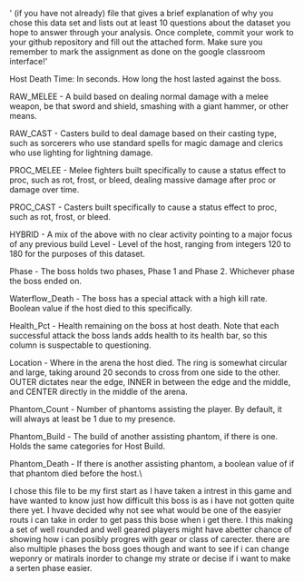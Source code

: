 ' (if you have not already) file that gives a brief explanation of why you chose this data set and lists out at least 10 questions about the dataset you hope to answer through your analysis. Once complete, commit your work to your github repository and fill out the attached form. Make sure you remember to mark the assignment as done on the google classroom interface!'


Host Death Time: In seconds. How long the host lasted against the boss.

RAW_MELEE - A build based on dealing normal damage with a melee weapon, be that sword and shield, smashing with a giant hammer, or other means.

RAW_CAST - Casters build to deal damage based on their casting type, such as sorcerers who use standard spells for magic damage and clerics who use lighting for lightning damage.

PROC_MELEE - Melee fighters built specifically to cause a status effect to proc, such as rot, frost, or bleed, dealing massive damage after proc or damage over time.

PROC_CAST - Casters built specifically to cause a status effect to proc, such as rot, frost, or bleed.

HYBRID - A mix of the above with no clear activity pointing to a major focus of any previous build
Level - Level of the host, ranging from integers 120 to 180 for the purposes of this dataset.

Phase - The boss holds two phases, Phase 1 and Phase 2. Whichever phase the boss ended on.

Waterflow_Death - The boss has a special attack with a high kill rate. Boolean value if the host died to this specifically.

Health_Pct - Health remaining on the boss at host death. Note that each successful attack the boss lands adds health to its health bar, so this column is suspectable to questioning.

Location - Where in the arena the host died. The ring is somewhat circular and large, taking around 20 seconds to cross from one side to the other. OUTER dictates near the edge, INNER in between the edge and the middle, and CENTER directly in the middle of the arena.

Phantom_Count - Number of phantoms assisting the player. By default, it will always at least be 1 due to my presence.

Phantom_Build - The build of another assisting phantom, if there is one. Holds the same categories for Host Build.

Phantom_Death - If there is another assisting phantom, a boolean value of if that phantom died before the host.\

I chose this file to be my first start as I have taken a intrest in this game and have wanted to know just how difficult this boss is as i have not gotten quite there yet. I hvave decided why not see what would be one of the easyier routs i can take in order to get pass this bose when i get there. I this making a set of well rounded and well geared players might have abetter chance of showing how i can posibly progres with gear or class of carecter. there are also multiple phases the boss goes though and want to see if i can change weponry or matirals inorder to change my strate or decise if i want to make a serten phase easier.